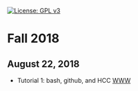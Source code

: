 [![License: GPL v3](https://img.shields.io/badge/License-GPL%20v3-blue.svg)](http://www.gnu.org/licenses/gpl-3.0)


# Fall 2018 

## August 22, 2018
- Tutorial 1: bash, github, and HCC [WWW](http://jyanglab.com/JYang-Lab-tutorial/profiling/day1/lab1.html)

